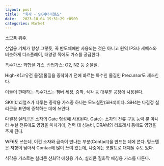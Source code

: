 ```yaml
---
layout: post
title:  "회사 - SK머터리얼즈"
date:   2023-10-04 19:31:29 +0900
categories: Market
---
```


소모품 위주.

산업용 기체가 항상 그렇듯, 꼭 반도체에만 사용되는 것은 아니고 원익 IPS나 세메스와 비슷하게 디스플레이, 태양광 쪽에도 가스를 공급한다.

특수가스: 화합물 가스,
산업가스: O2, N2 등 순물질.

High-K(고유전 물질)물질을 증착하기 전에 바르는 특수한 물질인 Precursor도 제조한다.

이들이 판매하는 특수가스는 챔버 세정, 증착, 식각 등 대부분 공정에 사용된다.

SK머터리얼즈가 다루는 증착용 가스중 하나는 모노실란(SiH4)이다.
SiH4는 다결정 실리콘을 표면에 증착하는 데에 쓰인다.

다결정 실리콘은 소자의 Gate 형성에 사용된다.
Gate는 소자의 전류 구동 능력 뿐 아니라 누설 전류에도 영향을 미치기에,
전력 대 성능비, DRAM의 리프레시 등에도 영향을 주게 된다.

WF6도 쓰는데, 이건 소자와 금속이 만나는 부분(Contact)을 만드는 데에 쓴다.
텅스텐은 저항이 낮아서 Contac에 많이 쓰여 왔는데, 나중에는 코발트로 대체될 수도 있다.

식각용 가스로는 실리콘 산화막 에칭용 가스, 실리콘 질화막 에칭용 가스를 다룬다.
